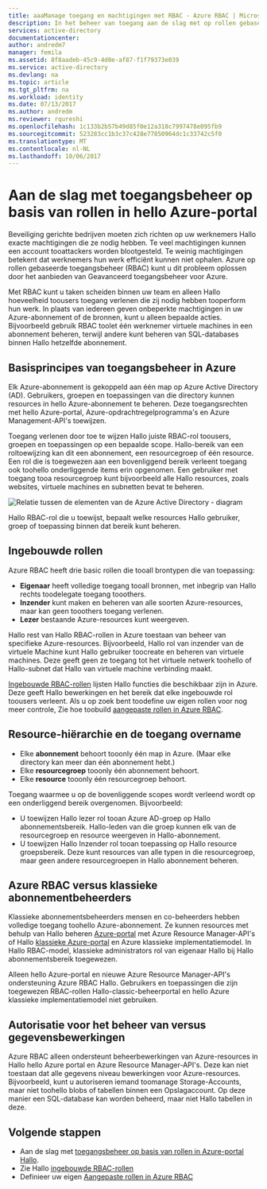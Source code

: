 ```yaml
---
title: aaaManage toegang en machtigingen met RBAC - Azure RBAC | Microsoft Docs
description: In het beheer van toegang aan de slag met op rollen gebaseerde toegangsbeheer van Azure in hello Azure-Portal. Gebruik de rol toewijzingen tooassign machtigingen in uw directory.
services: active-directory
documentationcenter: 
author: andredm7
manager: femila
ms.assetid: 8f8aadeb-45c9-4d0e-af87-f1f79373e039
ms.service: active-directory
ms.devlang: na
ms.topic: article
ms.tgt_pltfrm: na
ms.workload: identity
ms.date: 07/13/2017
ms.author: andredm
ms.reviewer: rqureshi
ms.openlocfilehash: 1c133b2b57b49d85f0e12a318c7997478e095fb9
ms.sourcegitcommit: 523283cc1b3c37c428e77850964dc1c33742c5f0
ms.translationtype: MT
ms.contentlocale: nl-NL
ms.lasthandoff: 10/06/2017
---
```

# <a name="get-started-with-role-based-access-control-in-hello-azure-portal"></a>Aan de slag met toegangsbeheer op basis van rollen in hello Azure-portal
Beveiliging gerichte bedrijven moeten zich richten op uw werknemers Hallo exacte machtigingen die ze nodig hebben. Te veel machtigingen kunnen een account tooattackers worden blootgesteld. Te weinig machtigingen betekent dat werknemers hun werk efficiënt kunnen niet ophalen. Azure op rollen gebaseerde toegangsbeheer (RBAC) kunt u dit probleem oplossen door het aanbieden van Geavanceerd toegangsbeheer voor Azure.

Met RBAC kunt u taken scheiden binnen uw team en alleen Hallo hoeveelheid toousers toegang verlenen die zij nodig hebben tooperform hun werk. In plaats van iedereen geven onbeperkte machtigingen in uw Azure-abonnement of de bronnen, kunt u alleen bepaalde acties. Bijvoorbeeld gebruik RBAC toolet één werknemer virtuele machines in een abonnement beheren, terwijl andere kunt beheren van SQL-databases binnen Hallo hetzelfde abonnement.

## <a name="basics-of-access-management-in-azure"></a>Basisprincipes van toegangsbeheer in Azure
Elk Azure-abonnement is gekoppeld aan één map op Azure Active Directory (AD). Gebruikers, groepen en toepassingen van die directory kunnen resources in hello Azure-abonnement te beheren. Deze toegangsrechten met hello Azure-portal, Azure-opdrachtregelprogramma's en Azure Management-API's toewijzen.

Toegang verlenen door toe te wijzen Hallo juiste RBAC-rol toousers, groepen en toepassingen op een bepaalde scope. Hallo-bereik van een roltoewijzing kan dit een abonnement, een resourcegroep of één resource. Een rol die is toegewezen aan een bovenliggend bereik verleent toegang ook toohello onderliggende items erin opgenomen. Een gebruiker met toegang tooa resourcegroep kunt bijvoorbeeld alle Hallo resources, zoals websites, virtuele machines en subnetten bevat te beheren.

![Relatie tussen de elementen van de Azure Active Directory - diagram](./media/role-based-access-control-what-is/rbac_aad.png)

Hallo RBAC-rol die u toewijst, bepaalt welke resources Hallo gebruiker, groep of toepassing binnen dat bereik kunt beheren.

## <a name="built-in-roles"></a>Ingebouwde rollen
Azure RBAC heeft drie basic rollen die tooall brontypen die van toepassing:

* **Eigenaar** heeft volledige toegang tooall bronnen, met inbegrip van Hallo rechts toodelegate toegang tooothers.
* **Inzender** kunt maken en beheren van alle soorten Azure-resources, maar kan geen tooothers toegang verlenen.
* **Lezer** bestaande Azure-resources kunt weergeven.

Hallo rest van Hallo RBAC-rollen in Azure toestaan van beheer van specifieke Azure-resources. Bijvoorbeeld, Hallo rol van inzender van de virtuele Machine kunt Hallo gebruiker toocreate en beheren van virtuele machines. Deze geeft geen ze toegang tot het virtuele netwerk toohello of Hallo-subnet dat Hallo van virtuele machine verbinding maakt. 

[Ingebouwde RBAC-rollen](role-based-access-built-in-roles.md) lijsten Hallo functies die beschikbaar zijn in Azure. Deze geeft Hallo bewerkingen en het bereik dat elke ingebouwde rol toousers verleent. Als u op zoek bent toodefine uw eigen rollen voor nog meer controle, Zie hoe toobuild [aangepaste rollen in Azure RBAC](role-based-access-control-custom-roles.md).

## <a name="resource-hierarchy-and-access-inheritance"></a>Resource-hiërarchie en de toegang overname
* Elke **abonnement** behoort tooonly één map in Azure. (Maar elke directory kan meer dan één abonnement hebt.)
* Elke **resourcegroep** tooonly één abonnement behoort.
* Elke **resource** tooonly één resourcegroep behoort.

Toegang waarmee u op de bovenliggende scopes wordt verleend wordt op een onderliggend bereik overgenomen. Bijvoorbeeld:

* U toewijzen Hallo lezer rol tooan Azure AD-groep op Hallo abonnementsbereik. Hallo-leden van die groep kunnen elk van de resourcegroep en resource weergeven in Hallo-abonnement.
* U toewijzen Hallo Inzender rol tooan toepassing op Hallo resource groepsbereik. Deze kunt resources van alle typen in die resourcegroep, maar geen andere resourcegroepen in Hallo abonnement beheren.

## <a name="azure-rbac-vs-classic-subscription-administrators"></a>Azure RBAC versus klassieke abonnementbeheerders
Klassieke abonnementsbeheerders mensen en co-beheerders hebben volledige toegang toohello Azure-abonnement. Ze kunnen resources met behulp van Hallo beheren [Azure-portal](https://portal.azure.com) met Azure Resource Manager-API's of Hallo [klassieke Azure-portal](https://manage.windowsazure.com) en Azure klassieke implementatiemodel. In Hallo RBAC-model, klassieke administrators rol van eigenaar Hallo bij Hallo abonnementsbereik toegewezen.

Alleen hello Azure-portal en nieuwe Azure Resource Manager-API's ondersteuning Azure RBAC Hallo. Gebruikers en toepassingen die zijn toegewezen RBAC-rollen Hallo-classic-beheerportal en hello Azure klassieke implementatiemodel niet gebruiken.

## <a name="authorization-for-management-vs-data-operations"></a>Autorisatie voor het beheer van versus gegevensbewerkingen
Azure RBAC alleen ondersteunt beheerbewerkingen van Azure-resources in Hallo hello Azure portal en Azure Resource Manager-API's. Deze kan niet toestaan dat alle gegevens niveau bewerkingen voor Azure-resources. Bijvoorbeeld, kunt u autoriseren iemand toomanage Storage-Accounts, maar niet toohello blobs of tabellen binnen een Opslagaccount. Op deze manier een SQL-database kan worden beheerd, maar niet Hallo tabellen in deze.

## <a name="next-steps"></a>Volgende stappen
* Aan de slag met [toegangsbeheer op basis van rollen in Azure-portal Hallo](role-based-access-control-configure.md).
* Zie Hallo [ingebouwde RBAC-rollen](role-based-access-built-in-roles.md)
* Definieer uw eigen [Aangepaste rollen in Azure RBAC](role-based-access-control-custom-roles.md)
